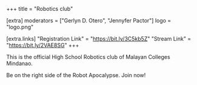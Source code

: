 +++
title = "Robotics club"

[extra]
moderators = ["Gerlyn D. Otero", "Jennyfer Pactor"]
logo = "logo.png"

[extra.links]
"Registration Link" = "https://bit.ly/3C5kb5Z"
"Stream Link" = "https://bit.ly/2VAE8SG"
+++

This is the official High School Robotics club of Malayan Colleges Mindanao.

Be on the right side of  the Robot Apocalypse. Join now!